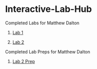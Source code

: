 # Interactive-Lab-Hub

Completed Labs for Matthew Dalton

1. [Lab 1](//github.com/MattD18/IDD-Fa18-Lab1)

2. [Lab 2](//github.com/MattD18/IDD-Fa18-Lab2)

Completed Lab Preps for Matthew Dalton

1. [Lab 2 Prep](//github.com/MattD18/IDD-Fa18-Lab2/blob/master/Lab-Prep/Sketch-Ideas.md)


